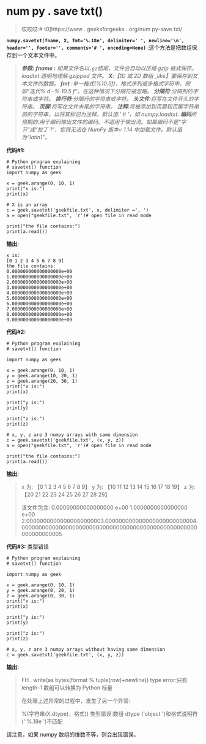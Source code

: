 # num py . save txt()

> 哎哎哎:# t0]https://www . geeksforgeeks . org/num py-save txt/

**`numpy.savetxt(fname, X, fmt='%.18e', delimiter=' ', newline='\n', header='', footer='', comments='# ', encoding=None)`** :这个方法是把数组保存到一个文本文件中。

> ***参数:**
> **fname :** 如果文件名以`.gz`结尾，文件会自动以压缩 gzip 格式保存。loadtxt 透明地理解 gzipped 文件。
> **X**:【1D 或 2D 数组 _like】要保存到文本文件的数据。
> **fmt** :单一格式(%10.5f)、格式序列或多格式字符串，例如“迭代% d –% 10.5 f”，在这种情况下分隔符被忽略。
> **分隔符**:分隔列的字符串或字符。
> **换行符**:分隔行的字符串或字符。
> **头文件**:将写在文件开头的字符串。
> **页脚**:将写在文件末尾的字符串。
> **注释**:将被添加到页眉和页脚字符串前的字符串，以将其标记为注释。默认值:' # '，如 numpy.loadtxt.
> **编码**所预期的:用于编码输出文件的编码。不适用于输出流。如果编码不是“字节”或“拉丁 1”，您将无法在 NumPy 版本< 1.14 中加载文件。默认值为“latin1”。*

**代码#1:**

```
# Python program explaining  
# savetxt() function
import numpy as geek

x = geek.arange(0, 10, 1)
print("x is:")
print(x)

# X is an array
c = geek.savetxt('geekfile.txt', x, delimiter =', ')   
a = open("geekfile.txt", 'r')# open file in read mode

print("the file contains:")
print(a.read())
```

**输出:**

```
x is:
[0 1 2 3 4 5 6 7 8 9]
the file contains:
0.000000000000000000e+00
1.000000000000000000e+00
2.000000000000000000e+00
3.000000000000000000e+00
4.000000000000000000e+00
5.000000000000000000e+00
6.000000000000000000e+00
7.000000000000000000e+00
8.000000000000000000e+00
9.000000000000000000e+00

```

**代码#2:**

```
# Python program explaining  
# savetxt() function

import numpy as geek

x = geek.arange(0, 10, 1)
y = geek.arange(10, 20, 1)
z = geek.arange(20, 30, 1)
print("x is:")
print(x)

print("y is:")
print(y)

print("z is:")
print(z)

# x, y, z are 3 numpy arrays with same dimension 
c = geek.savetxt('geekfile.txt', (x, y, z)) 
a = open("geekfile.txt", 'r')# open file in read mode

print("the file contains:")
print(a.read())
```

**输出:**

> x 为:
> 【0 1 2 3 4 5 6 7 8 9】
> y 为:
> 【10 11 12 13 14 15 16 17 18 19】
> z 为:
> 【20 21 22 23 24 25 26 27 28 29】
> 
> 该文件包含:
> 0.00000000000000000 e+00 1.0000000000000000 e+00 2.00000000000000000000003.000000000000000000000000004.0000000000000000000000000000000000000000000000000000000000000005

**代码#3:** 类型错误

```
# Python program explaining  
# savetxt() function

import numpy as geek

x = geek.arange(0, 10, 1)
y = geek.arange(0, 20, 1)
z = geek.arange(0, 30, 1)
print("x is:")
print(x)

print("y is:")
print(y)

print("z is:")
print(z)

# x, y, z are 3 numpy arrays without having same dimension 
c = geek.savetxt('geekfile.txt', (x, y, z)) 
```

**输出:**

> FH . write(as bytes(format % tuple(row)+newline))
> type error:只有 length-1 数组可以转换为 Python 标量
> 
> 在处理上述异常的过程中，发生了另一个异常:
> 
> %(字符串(X.dtype)，格式))
> 类型错误:数组 dtype ('object ')和格式说明符(' %.18e ')不匹配

请注意，如果 numpy 数组的维数不等，则会出现错误。
